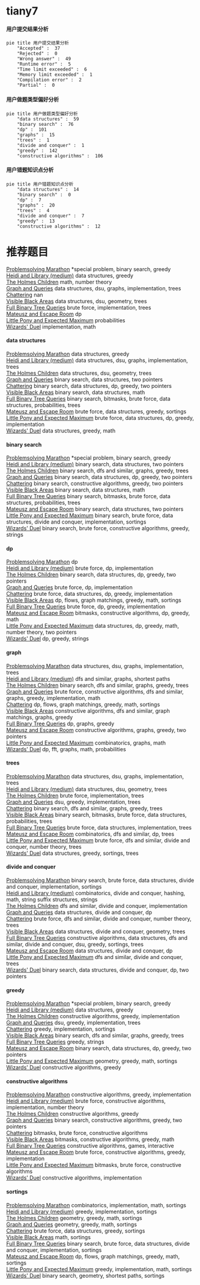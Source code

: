 # tiany7
<!-- tabs:start -->
#### **用户提交结果分析**

```mermaid
pie title 用户提交结果分析
    "Accepted" :  37
    "Rejected" :  0
    "Wrong answer" :  49
    "Runtime error" :  5
    "Time limit exceeded" :  6
    "Memory limit exceeded" :  1
    "Compilation error" :  2
    "Partial" :  0
```
#### **用户做题类型偏好分析**

```mermaid
pie title 用户做题类型偏好分析
    "data structures" :  59
    "binary search" :  76
    "dp" :  101
    "graphs" :  15
    "trees" :  1
    "divide and conquer" :  1
    "greedy" :  142
    "constructive algorithms" :  106
```
#### **用户错题知识点分析**

```mermaid
pie title 用户错题知识点分析
    "data structures" :  14
    "binary search" :  0
    "dp" :  7
    "graphs" :  20
    "trees" :  4
    "divide and conquer" :  7
    "greedy" :  13
    "constructive algorithms" :  12
```
<!-- tabs:end -->
# 推荐题目
[Problemsolving Marathon](http://codeforces.com/problemset/problem/1488/D)		*special problem,
                        binary search,
                        greedy		  
[Heidi and Library (medium)](http://codeforces.com/problemset/problem/802/B)		data structures,
                        greedy		  
[The Holmes Children](http://codeforces.com/problemset/problem/776/E)		math,
                        number theory		  
[Graph and Queries](https://codeforces.com/contest/1417/problem/F)		data structures,
                        dsu,
                        graphs,
                        implementation,
                        trees		  
[Chattering](https://codeforces.com/contest/1078/problem/D)		nan		  
[Visible Black Areas](http://codeforces.com/problemset/problem/962/G)		data structures,
                        dsu,
                        geometry,
                        trees		  
[Full Binary Tree Queries](http://codeforces.com/problemset/problem/960/D)		brute force,
                        implementation,
                        trees		  
[Mateusz and Escape Room](https://codeforces.com/contest/1229/problem/F)		dp		  
[Little Pony and Expected Maximum](http://codeforces.com/problemset/problem/453/A)		probabilities		  
[Wizards' Duel](http://codeforces.com/problemset/problem/591/A)		implementation,
                        math		  
<!-- tabs:start -->
#### **data structures**
[Problemsolving Marathon](http://codeforces.com/problemset/problem/802/B)		data structures,
                        greedy		  
[Heidi and Library (medium)](https://codeforces.com/contest/1417/problem/F)		data structures,
                        dsu,
                        graphs,
                        implementation,
                        trees		  
[The Holmes Children](http://codeforces.com/problemset/problem/962/G)		data structures,
                        dsu,
                        geometry,
                        trees		  
[Graph and Queries](http://codeforces.com/problemset/problem/616/D)		binary search,
                        data structures,
                        two pointers		  
[Chattering](http://codeforces.com/problemset/problem/1492/C)		binary search,
                        data structures,
                        dp,
                        greedy,
                        two pointers		  
[Visible Black Areas](http://codeforces.com/problemset/problem/1490/G)		binary search,
                        data structures,
                        math		  
[Full Binary Tree Queries](http://codeforces.com/problemset/problem/1479/D)		binary search,
                        bitmasks,
                        brute force,
                        data structures,
                        probabilities,
                        trees		  
[Mateusz and Escape Room](http://codeforces.com/problemset/problem/1497/A)		brute force,
                        data structures,
                        greedy,
                        sortings		  
[Little Pony and Expected Maximum](http://codeforces.com/problemset/problem/1491/C)		brute force,
                        data structures,
                        dp,
                        greedy,
                        implementation		  
[Wizards' Duel](http://codeforces.com/problemset/problem/1492/B)		data structures,
                        greedy,
                        math		  
#### **binary search**
[Problemsolving Marathon](http://codeforces.com/problemset/problem/1488/D)		*special problem,
                        binary search,
                        greedy		  
[Heidi and Library (medium)](http://codeforces.com/problemset/problem/616/D)		binary search,
                        data structures,
                        two pointers		  
[The Holmes Children](http://codeforces.com/problemset/problem/1436/D)		binary search,
                        dfs and similar,
                        graphs,
                        greedy,
                        trees		  
[Graph and Queries](http://codeforces.com/problemset/problem/1492/C)		binary search,
                        data structures,
                        dp,
                        greedy,
                        two pointers		  
[Chattering](http://codeforces.com/problemset/problem/1463/D)		binary search,
                        constructive algorithms,
                        greedy,
                        two pointers		  
[Visible Black Areas](http://codeforces.com/problemset/problem/1490/G)		binary search,
                        data structures,
                        math		  
[Full Binary Tree Queries](http://codeforces.com/problemset/problem/1479/D)		binary search,
                        bitmasks,
                        brute force,
                        data structures,
                        probabilities,
                        trees		  
[Mateusz and Escape Room](http://codeforces.com/problemset/problem/1436/E)		binary search,
                        data structures,
                        two pointers		  
[Little Pony and Expected Maximum](http://codeforces.com/problemset/problem/1461/D)		binary search,
                        brute force,
                        data structures,
                        divide and conquer,
                        implementation,
                        sortings		  
[Wizards' Duel](http://codeforces.com/problemset/problem/1493/C)		binary search,
                        brute force,
                        constructive algorithms,
                        greedy,
                        strings		  
#### **dp**
[Problemsolving Marathon](https://codeforces.com/contest/1229/problem/F)		dp		  
[Heidi and Library (medium)](http://codeforces.com/problemset/problem/1415/C)		brute force,
                        dp,
                        implementation		  
[The Holmes Children](http://codeforces.com/problemset/problem/1492/C)		binary search,
                        data structures,
                        dp,
                        greedy,
                        two pointers		  
[Graph and Queries](https://codeforces.com/contest/1457/problem/C)		brute force,
                        dp,
                        implementation		  
[Chattering](http://codeforces.com/problemset/problem/1491/C)		brute force,
                        data structures,
                        dp,
                        greedy,
                        implementation		  
[Visible Black Areas](http://codeforces.com/problemset/problem/1437/C)		dp,
                        flows,
                        graph matchings,
                        greedy,
                        math,
                        sortings		  
[Full Binary Tree Queries](http://codeforces.com/problemset/problem/1499/B)		brute force,
                        dp,
                        greedy,
                        implementation		  
[Mateusz and Escape Room](http://codeforces.com/problemset/problem/1491/D)		bitmasks,
                        constructive algorithms,
                        dp,
                        greedy,
                        math		  
[Little Pony and Expected Maximum](http://codeforces.com/problemset/problem/1497/E1)		data structures,
                        dp,
                        greedy,
                        math,
                        number theory,
                        two pointers		  
[Wizards' Duel](http://codeforces.com/problemset/problem/1466/C)		dp,
                        greedy,
                        strings		  
#### **graph**
[Problemsolving Marathon](https://codeforces.com/contest/1417/problem/F)		data structures,
                        dsu,
                        graphs,
                        implementation,
                        trees		  
[Heidi and Library (medium)](http://codeforces.com/problemset/problem/590/C)		dfs and similar,
                        graphs,
                        shortest paths		  
[The Holmes Children](http://codeforces.com/problemset/problem/1436/D)		binary search,
                        dfs and similar,
                        graphs,
                        greedy,
                        trees		  
[Graph and Queries](http://codeforces.com/problemset/problem/1487/C)		brute force,
                        constructive algorithms,
                        dfs and similar,
                        graphs,
                        greedy,
                        implementation,
                        math		  
[Chattering](http://codeforces.com/problemset/problem/1437/C)		dp,
                        flows,
                        graph matchings,
                        greedy,
                        math,
                        sortings		  
[Visible Black Areas](http://codeforces.com/problemset/problem/1470/D)		constructive algorithms,
                        dfs and similar,
                        graph matchings,
                        graphs,
                        greedy		  
[Full Binary Tree Queries](http://codeforces.com/problemset/problem/1476/C)		dp,
                        graphs,
                        greedy		  
[Mateusz and Escape Room](http://codeforces.com/problemset/problem/1304/D)		constructive algorithms,
                        graphs,
                        greedy,
                        two pointers		  
[Little Pony and Expected Maximum](http://codeforces.com/problemset/problem/1475/C)		combinatorics,
                        graphs,
                        math		  
[Wizards' Duel](http://codeforces.com/problemset/problem/553/E)		dp,
                        fft,
                        graphs,
                        math,
                        probabilities		  
#### **trees**
[Problemsolving Marathon](https://codeforces.com/contest/1417/problem/F)		data structures,
                        dsu,
                        graphs,
                        implementation,
                        trees		  
[Heidi and Library (medium)](http://codeforces.com/problemset/problem/962/G)		data structures,
                        dsu,
                        geometry,
                        trees		  
[The Holmes Children](http://codeforces.com/problemset/problem/960/D)		brute force,
                        implementation,
                        trees		  
[Graph and Queries](https://codeforces.com/contest/890/problem/C)		dsu,
                        greedy,
                        implementation,
                        trees		  
[Chattering](http://codeforces.com/problemset/problem/1436/D)		binary search,
                        dfs and similar,
                        graphs,
                        greedy,
                        trees		  
[Visible Black Areas](http://codeforces.com/problemset/problem/1479/D)		binary search,
                        bitmasks,
                        brute force,
                        data structures,
                        probabilities,
                        trees		  
[Full Binary Tree Queries](http://codeforces.com/problemset/problem/1511/C)		brute force,
                        data structures,
                        implementation,
                        trees		  
[Mateusz and Escape Room](http://codeforces.com/problemset/problem/1499/F)		combinatorics,
                        dfs and similar,
                        dp,
                        trees		  
[Little Pony and Expected Maximum](http://codeforces.com/problemset/problem/1491/E)		brute force,
                        dfs and similar,
                        divide and conquer,
                        number theory,
                        trees		  
[Wizards' Duel](http://codeforces.com/problemset/problem/1466/D)		data structures,
                        greedy,
                        sortings,
                        trees		  
#### **divide and conquer**
[Problemsolving Marathon](http://codeforces.com/problemset/problem/1461/D)		binary search,
                        brute force,
                        data structures,
                        divide and conquer,
                        implementation,
                        sortings		  
[Heidi and Library (medium)](http://codeforces.com/problemset/problem/1466/G)		combinatorics,
                        divide and conquer,
                        hashing,
                        math,
                        string suffix structures,
                        strings		  
[The Holmes Children](http://codeforces.com/problemset/problem/1490/D)		dfs and similar,
                        divide and conquer,
                        implementation		  
[Graph and Queries](https://codeforces.com/contest/1483/problem/C)		data structures,
                        divide and conquer,
                        dp		  
[Chattering](http://codeforces.com/problemset/problem/1491/E)		brute force,
                        dfs and similar,
                        divide and conquer,
                        number theory,
                        trees		  
[Visible Black Areas](http://codeforces.com/problemset/problem/1303/G)		data structures,
                        divide and conquer,
                        geometry,
                        trees		  
[Full Binary Tree Queries](http://codeforces.com/problemset/problem/1494/D)		constructive algorithms,
                        data structures,
                        dfs and similar,
                        divide and conquer,
                        dsu,
                        greedy,
                        sortings,
                        trees		  
[Mateusz and Escape Room](http://codeforces.com/problemset/problem/1482/E)		data structures,
                        divide and conquer,
                        dp		  
[Little Pony and Expected Maximum](http://codeforces.com/problemset/problem/566/C)		dfs and similar,
                        divide and conquer,
                        trees		  
[Wizards' Duel](http://codeforces.com/problemset/problem/1428/F)		binary search,
                        data structures,
                        divide and conquer,
                        dp,
                        two pointers		  
#### **greedy**
[Problemsolving Marathon](http://codeforces.com/problemset/problem/1488/D)		*special problem,
                        binary search,
                        greedy		  
[Heidi and Library (medium)](http://codeforces.com/problemset/problem/802/B)		data structures,
                        greedy		  
[The Holmes Children](http://codeforces.com/problemset/problem/401/C)		constructive algorithms,
                        greedy,
                        implementation		  
[Graph and Queries](https://codeforces.com/contest/890/problem/C)		dsu,
                        greedy,
                        implementation,
                        trees		  
[Chattering](http://codeforces.com/problemset/problem/1216/B)		greedy,
                        implementation,
                        sortings		  
[Visible Black Areas](http://codeforces.com/problemset/problem/1436/D)		binary search,
                        dfs and similar,
                        graphs,
                        greedy,
                        trees		  
[Full Binary Tree Queries](http://codeforces.com/problemset/problem/1397/A)		greedy,
                        strings		  
[Mateusz and Escape Room](http://codeforces.com/problemset/problem/1492/C)		binary search,
                        data structures,
                        dp,
                        greedy,
                        two pointers		  
[Little Pony and Expected Maximum](https://codeforces.com/contest/1496/problem/C)		geometry,
                        greedy,
                        math,
                        sortings		  
[Wizards' Duel](http://codeforces.com/problemset/problem/1493/A)		constructive algorithms,
                        greedy		  
#### **constructive algorithms**
[Problemsolving Marathon](http://codeforces.com/problemset/problem/401/C)		constructive algorithms,
                        greedy,
                        implementation		  
[Heidi and Library (medium)](http://codeforces.com/problemset/problem/439/C)		brute force,
                        constructive algorithms,
                        implementation,
                        number theory		  
[The Holmes Children](http://codeforces.com/problemset/problem/1493/A)		constructive algorithms,
                        greedy		  
[Graph and Queries](http://codeforces.com/problemset/problem/1463/D)		binary search,
                        constructive algorithms,
                        greedy,
                        two pointers		  
[Chattering](https://codeforces.com/contest/1456/problem/B)		bitmasks,
                        brute force,
                        constructive algorithms		  
[Visible Black Areas](http://codeforces.com/problemset/problem/1492/D)		bitmasks,
                        constructive algorithms,
                        greedy,
                        math		  
[Full Binary Tree Queries](https://codeforces.com/contest/1504/problem/D)		constructive algorithms,
                        games,
                        interactive		  
[Mateusz and Escape Room](https://codeforces.com/contest/1483/problem/A)		brute force,
                        constructive algorithms,
                        greedy,
                        implementation		  
[Little Pony and Expected Maximum](https://codeforces.com/contest/1457/problem/D)		bitmasks,
                        brute force,
                        constructive algorithms		  
[Wizards' Duel](http://codeforces.com/problemset/problem/1513/A)		constructive algorithms,
                        implementation		  
#### **sortings**
[Problemsolving Marathon](http://codeforces.com/problemset/problem/817/B)		combinatorics,
                        implementation,
                        math,
                        sortings		  
[Heidi and Library (medium)](http://codeforces.com/problemset/problem/1216/B)		greedy,
                        implementation,
                        sortings		  
[The Holmes Children](https://codeforces.com/contest/1496/problem/C)		geometry,
                        greedy,
                        math,
                        sortings		  
[Graph and Queries](http://codeforces.com/problemset/problem/1495/A)		geometry,
                        greedy,
                        math,
                        sortings		  
[Chattering](http://codeforces.com/problemset/problem/1497/A)		brute force,
                        data structures,
                        greedy,
                        sortings		  
[Visible Black Areas](http://codeforces.com/problemset/problem/1427/A)		math,
                        sortings		  
[Full Binary Tree Queries](http://codeforces.com/problemset/problem/1461/D)		binary search,
                        brute force,
                        data structures,
                        divide and conquer,
                        implementation,
                        sortings		  
[Mateusz and Escape Room](http://codeforces.com/problemset/problem/1437/C)		dp,
                        flows,
                        graph matchings,
                        greedy,
                        math,
                        sortings		  
[Little Pony and Expected Maximum](http://codeforces.com/problemset/problem/1473/A)		greedy,
                        implementation,
                        math,
                        sortings		  
[Wizards' Duel](http://codeforces.com/problemset/problem/1486/B)		binary search,
                        geometry,
                        shortest paths,
                        sortings		  
<!-- tabs:end -->
